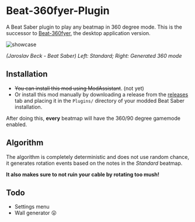 # Beat-360fyer-Plugin
A Beat Saber plugin to play any beatmap in 360 degree mode. This is the successor to [Beat-360fyer](https://github.com/CodeStix/Beat-360fyer), the desktop application version.


![showcase](https://github.com/CodeStix/Beat-360fyer/raw/master/Build/Demos/beatsaber.gif)

*(Jaroslav Beck - Beat Saber) Left: Standard; Right: Generated 360 mode*

## Installation

- ~~You can install this mod using ModAssistant~~. (not yet)
- Or install this mod manually by downloading a release from the [releases](https://github.com/CodeStix/Beat-360fyer-Plugin/releases) tab and placing it in the `Plugins/` directory of your modded Beat Saber installation.

After doing this, **every** beatmap will have the 360/90 degree gamemode enabled.

## Algorithm

The algorithm is completely deterministic and does not use random chance, it generates rotation events based on the notes in the *Standard* beatmap. 

**It also makes sure to not ruin your cable by rotating too mush!**

## Todo

- Settings menu
- Wall generator :open_mouth:
